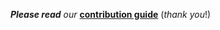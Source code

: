_**Please read** our_
[**contribution guide**](https://github.com/samuelbetio/SBTemplano)
(_thank you_!)

